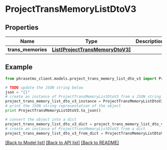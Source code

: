 # ProjectTransMemoryListDtoV3

## Properties

| Name               | Type                                                            | Description | Notes      |
| ------------------ | --------------------------------------------------------------- | ----------- | ---------- |
| **trans_memories** | [**List[ProjectTransMemoryDtoV3]**](ProjectTransMemoryDtoV3.md) |             | [optional] |

## Example

```python
from phrasetms_client.models.project_trans_memory_list_dto_v3 import ProjectTransMemoryListDtoV3

# TODO update the JSON string below
json = "{}"
# create an instance of ProjectTransMemoryListDtoV3 from a JSON string
project_trans_memory_list_dto_v3_instance = ProjectTransMemoryListDtoV3.from_json(json)
# print the JSON string representation of the object
print ProjectTransMemoryListDtoV3.to_json()

# convert the object into a dict
project_trans_memory_list_dto_v3_dict = project_trans_memory_list_dto_v3_instance.to_dict()
# create an instance of ProjectTransMemoryListDtoV3 from a dict
project_trans_memory_list_dto_v3_from_dict = ProjectTransMemoryListDtoV3.from_dict(project_trans_memory_list_dto_v3_dict)
```

[[Back to Model list]](../README.md#documentation-for-models) [[Back to API list]](../README.md#documentation-for-api-endpoints) [[Back to README]](../README.md)
